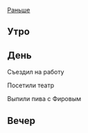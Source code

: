 [Раньше](2020.01.03.md)
## Утро
## День
Съездил на работу

Посетили театр

Выпили пива с Фировым
## Вечер